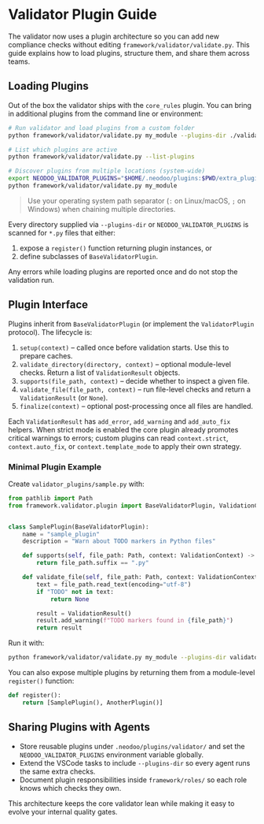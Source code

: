 # Validator Plugin Guide

The validator now uses a plugin architecture so you can add new compliance checks without editing `framework/validator/validate.py`. This guide explains how to load plugins, structure them, and share them across teams.

## Loading Plugins

Out of the box the validator ships with the `core_rules` plugin. You can bring in additional plugins from the command line or environment:

```bash
# Run validator and load plugins from a custom folder
python framework/validator/validate.py my_module --plugins-dir ./validator_plugins

# List which plugins are active
python framework/validator/validate.py --list-plugins

# Discover plugins from multiple locations (system-wide)
export NEODOO_VALIDATOR_PLUGINS="$HOME/.neodoo/plugins:$PWD/extra_plugins"
python framework/validator/validate.py my_module
```

> Use your operating system path separator (`:` on Linux/macOS, `;` on Windows) when chaining multiple directories.

Every directory supplied via `--plugins-dir` or `NEODOO_VALIDATOR_PLUGINS` is scanned for `*.py` files that either:

1. expose a `register()` function returning plugin instances, or
2. define subclasses of `BaseValidatorPlugin`.

Any errors while loading plugins are reported once and do not stop the validation run.

## Plugin Interface

Plugins inherit from `BaseValidatorPlugin` (or implement the `ValidatorPlugin` protocol). The lifecycle is:

1. `setup(context)` – called once before validation starts. Use this to prepare caches.
2. `validate_directory(directory, context)` – optional module-level checks. Return a list of `ValidationResult` objects.
3. `supports(file_path, context)` – decide whether to inspect a given file.
4. `validate_file(file_path, context)` – run file-level checks and return a `ValidationResult` (or `None`).
5. `finalize(context)` – optional post-processing once all files are handled.

Each `ValidationResult` has `add_error`, `add_warning` and `add_auto_fix` helpers. When strict mode is enabled the core plugin already promotes critical warnings to errors; custom plugins can read `context.strict`, `context.auto_fix`, or `context.template_mode` to apply their own strategy.

### Minimal Plugin Example

Create `validator_plugins/sample.py` with:

```python
from pathlib import Path
from framework.validator.plugin import BaseValidatorPlugin, ValidationContext, ValidationResult


class SamplePlugin(BaseValidatorPlugin):
    name = "sample_plugin"
    description = "Warn about TODO markers in Python files"

    def supports(self, file_path: Path, context: ValidationContext) -> bool:
        return file_path.suffix == ".py"

    def validate_file(self, file_path: Path, context: ValidationContext):
        text = file_path.read_text(encoding="utf-8")
        if "TODO" not in text:
            return None

        result = ValidationResult()
        result.add_warning(f"TODO markers found in {file_path}")
        return result
```

Run it with:

```bash
python framework/validator/validate.py my_module --plugins-dir validator_plugins
```

You can also expose multiple plugins by returning them from a module-level `register()` function:

```python
def register():
    return [SamplePlugin(), AnotherPlugin()]
```

## Sharing Plugins with Agents

- Store reusable plugins under `.neodoo/plugins/validator/` and set the `NEODOO_VALIDATOR_PLUGINS` environment variable globally.
- Extend the VSCode tasks to include `--plugins-dir` so every agent runs the same extra checks.
- Document plugin responsibilities inside `framework/roles/` so each role knows which checks they own.

This architecture keeps the core validator lean while making it easy to evolve your internal quality gates.
